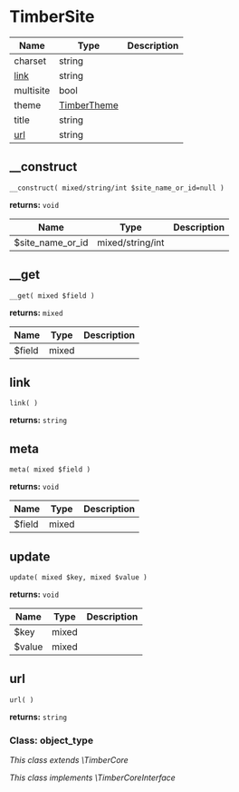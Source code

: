 
# TimberSite




Name | Type | Description
---- | ---- | -----------
charset | string | 
[link](#link) | string | 
multisite | bool | 
theme | [TimberTheme](#TimberTheme) | 
title | string | 
[url](#url) | string | 
## __construct
`__construct( mixed/string/int $site_name_or_id=null )`

**returns:** `void`



Name | Type | Description
---- | ---- | -----------
$site_name_or_id | mixed/string/int | 


## __get
`__get( mixed $field )`

**returns:** `mixed`



Name | Type | Description
---- | ---- | -----------
$field | mixed | 


## link
`link( )`

**returns:** `string`




## meta
`meta( mixed $field )`

**returns:** `void`



Name | Type | Description
---- | ---- | -----------
$field | mixed | 


## update
`update( mixed $key, mixed $value )`

**returns:** `void`



Name | Type | Description
---- | ---- | -----------
$key | mixed | 
$value | mixed | 


## url
`url( )`

**returns:** `string`





### Class: object_type



*This class extends \TimberCore*

*This class implements \TimberCoreInterface*

